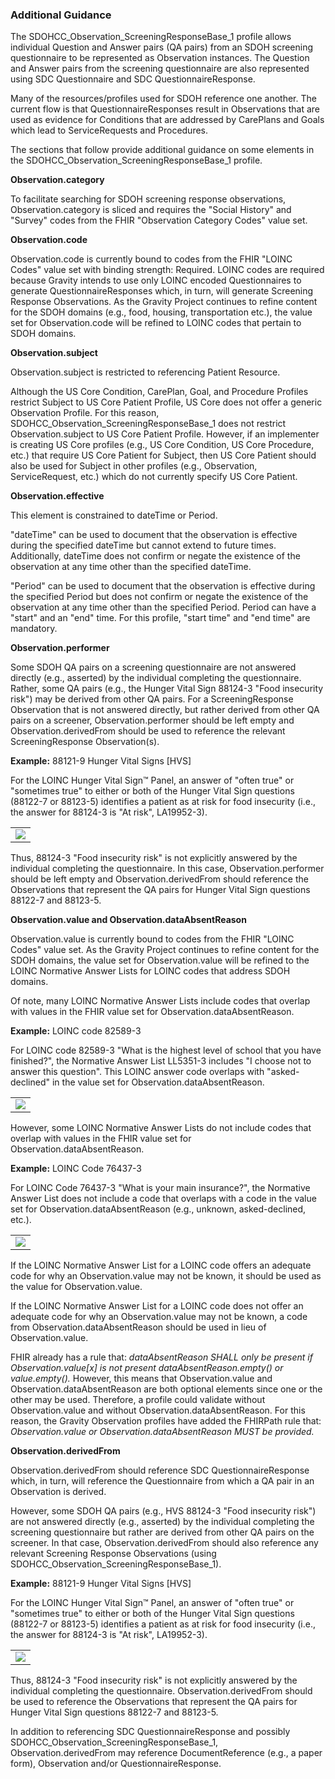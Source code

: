 ### Additional Guidance

The SDOHCC\_Observation\_ScreeningResponseBase\_1 profile allows individual Question and Answer pairs (QA pairs) from an SDOH screening questionnaire to be represented as Observation instances. The Question and Answer pairs from the screening questionnaire are also represented using SDC Questionnaire and SDC QuestionnaireResponse.

Many of the resources/profiles used for SDOH reference one another. The current flow is that QuestionnaireResponses result in Observations that are used as evidence for Conditions that are addressed by CarePlans and Goals which lead to ServiceRequests and Procedures.

The sections that follow provide additional guidance on some elements in the SDOHCC\_Observation\_ScreeningResponseBase\_1 profile.

**Observation.category**

To facilitate searching for SDOH screening response observations, Observation.category is sliced and requires the &quot;Social History&quot; and &quot;Survey&quot; codes from the FHIR &quot;Observation Category Codes&quot; value set.

**Observation.code**

Observation.code is currently bound to codes from the FHIR &quot;LOINC Codes&quot; value set with binding strength: Required. LOINC codes are required because Gravity intends to use only LOINC encoded Questionnaires to generate QuestionnaireResponses which, in turn, will generate Screening Response Observations. As the Gravity Project continues to refine content for the SDOH domains (e.g., food, housing, transportation etc.), the value set for Observation.code will be refined to LOINC codes that pertain to SDOH domains.

**Observation.subject**

Observation.subject is restricted to referencing Patient Resource.

Although the US Core Condition, CarePlan, Goal, and Procedure Profiles restrict Subject to US Core Patient Profile, US Core does not offer a generic Observation Profile. For this reason, SDOHCC\_Observation\_ScreeningResponseBase\_1 does not restrict Observation.subject to US Core Patient Profile. However, if an implementer is creating US Core profiles (e.g., US Core Condition, US Core Procedure, etc.) that require US Core Patient for Subject, then US Core Patient should also be used for Subject in other profiles (e.g., Observation, ServiceRequest, etc.) which do not currently specify US Core Patient.

**Observation.effective**

This element is constrained to dateTime or Period.

&quot;dateTime&quot; can be used to document that the observation is effective during the specified dateTime but cannot extend to future times. Additionally, dateTime does not confirm or negate the existence of the observation at any time other than the specified dateTime.

&quot;Period&quot; can be used to document that the observation is effective during the specified Period but does not confirm or negate the existence of the observation at any time other than the specified Period. Period can have a &quot;start&quot; and an &quot;end&quot; time. For this profile, &quot;start time&quot; and &quot;end time&quot; are mandatory.

**Observation.performer**

Some SDOH QA pairs on a screening questionnaire are not answered directly (e.g., asserted) by the individual completing the questionnaire. Rather, some QA pairs (e.g., the Hunger Vital Sign 88124-3 &quot;Food insecurity risk&quot;) may be derived from other QA pairs. For a ScreeningResponse Observation that is not answered directly, but rather derived from other QA pairs on a screener, Observation.performer should be left empty and Observation.derivedFrom should be used to reference the relevant ScreeningResponse Observation(s).

**Example:** 88121-9 Hunger Vital Signs [HVS]

For the LOINC Hunger Vital Sign™ Panel, an answer of &quot;often true&quot; or &quot;sometimes true&quot; to either or both of the Hunger Vital Sign questions (88122-7 or 88123-5) identifies a patient as at risk for food insecurity (i.e., the answer for 88124-3 is &quot;At risk&quot;, LA19952-3).
<table><tr><td><img src="Observation_performer.png" /></td></tr></table>

Thus, 88124-3 &quot;Food insecurity risk&quot; is not explicitly answered by the individual completing the questionnaire. In this case, Observation.performer should be left empty and Observation.derivedFrom should reference the Observations that represent the QA pairs for Hunger Vital Sign questions 88122-7 and 88123-5.

**Observation.value and Observation.dataAbsentReason**

Observation.value is currently bound to codes from the FHIR &quot;LOINC Codes&quot; value set. As the Gravity Project continues to refine content for the SDOH domains, the value set for Observation.value will be refined to the LOINC Normative Answer Lists for LOINC codes that address SDOH domains.

Of note, many LOINC Normative Answer Lists include codes that overlap with values in the FHIR value set for Observation.dataAbsentReason.

**Example:** LOINC code 82589-3

For LOINC code 82589-3 &quot;What is the highest level of school that you have finished?&quot;, the Normative Answer List LL5351-3 includes &quot;I choose not to answer this question&quot;. This LOINC answer code overlaps with &quot;asked-declined&quot; in the value set for Observation.dataAbsentReason.
<table><tr><td><img src="Observation_value_1.png" /></td></tr></table>

However, some LOINC Normative Answer Lists do not include codes that overlap with values in the FHIR value set for Observation.dataAbsentReason.

**Example:** LOINC Code 76437-3

For LOINC Code 76437-3 &quot;What is your main insurance?&quot;, the Normative Answer List does not include a code that overlaps with a code in the value set for Observation.dataAbsentReason (e.g., unknown, asked-declined, etc.).
<table><tr><td><img src="Observation_value_2.png" /></td></tr></table>

If the LOINC Normative Answer List for a LOINC code offers an adequate code for why an Observation.value may not be known, it should be used as the value for Observation.value.

If the LOINC Normative Answer List for a LOINC code does not offer an adequate code for why an Observation.value may not be known, a code from Observation.dataAbsentReason should be used in lieu of Observation.value.

FHIR already has a rule that: _dataAbsentReason SHALL only be present if Observation.value[x] is not present dataAbsentReason.empty() or value.empty()._ However, this means that Observation.value and Observation.dataAbsentReason are both optional elements since one or the other may be used. Therefore, a profile could validate without Observation.value and without Observation.dataAbsentReason. For this reason, the Gravity Observation profiles have added the FHIRPath rule that: _Observation.value or Observation.dataAbsentReason MUST be provided._

**Observation.derivedFrom**

Observation.derivedFrom should reference SDC QuestionnaireResponse which, in turn, will reference the Questionnaire from which a QA pair in an Observation is derived.

However, some SDOH QA pairs (e.g., HVS 88124-3 &quot;Food insecurity risk&quot;) are not answered directly (e.g., asserted) by the individual completing the screening questionnaire but rather are derived from other QA pairs on the screener. In that case, Observation.derivedFrom should also reference any relevant Screening Response Observations (using SDOHCC\_Observation\_ScreeningResponseBase\_1).

**Example:** 88121-9 Hunger Vital Signs [HVS]

For the LOINC Hunger Vital Sign™ Panel, an answer of &quot;often true&quot; or &quot;sometimes true&quot; to either or both of the Hunger Vital Sign questions (88122-7 or 88123-5) identifies a patient as at risk for food insecurity (i.e., the answer for 88124-3 is &quot;At risk&quot;, LA19952-3).
<table><tr><td><img src="Observation_performer.png" /></td></tr></table>

Thus, 88124-3 &quot;Food insecurity risk&quot; is not explicitly answered by the individual completing the questionnaire. Observation.derivedFrom should be used to reference the Observations that represent the QA pairs for Hunger Vital Sign questions 88122-7 and 88123-5.

In addition to referencing SDC QuestionnaireResponse and possibly SDOHCC\_Observation\_ScreeningResponseBase\_1, Observation.derivedFrom may reference DocumentReference (e.g., a paper form), Observation and/or QuestionnaireResponse.